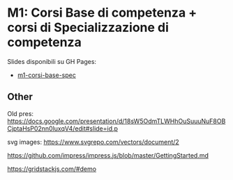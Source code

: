 # M1: Corsi Base di competenza + corsi di Specializzazione di competenza

Slides disponibili su GH Pages:

- [m1-corsi-base-spec](https://kajyr.github.io/cefis-pres/m1-corsi-base-spec)

## Other

Old pres: https://docs.google.com/presentation/d/18sW5OdmTLWHhOuSuuuNuF8OBCjptaHsP02nn0luxqV4/edit#slide=id.p

svg images: https://www.svgrepo.com/vectors/document/2

https://github.com/impress/impress.js/blob/master/GettingStarted.md

https://gridstackjs.com/#demo
